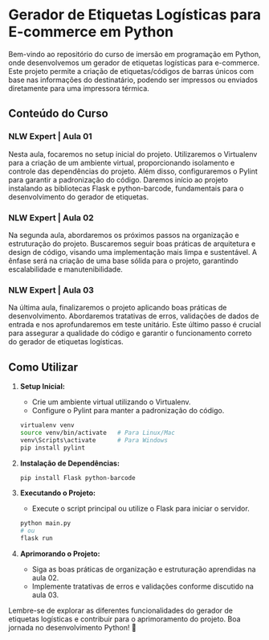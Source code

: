 # Gerador de Etiquetas Logísticas para E-commerce em Python

Bem-vindo ao repositório do curso de imersão em programação em Python, onde desenvolvemos um gerador de etiquetas logísticas para e-commerce. Este projeto permite a criação de etiquetas/códigos de barras únicos com base nas informações do destinatário, podendo ser impressos ou enviados diretamente para uma impressora térmica.

## Conteúdo do Curso

### NLW Expert | Aula 01

Nesta aula, focaremos no setup inicial do projeto. Utilizaremos o Virtualenv para a criação de um ambiente virtual, proporcionando isolamento e controle das dependências do projeto. Além disso, configuraremos o Pylint para garantir a padronização do código. Daremos início ao projeto instalando as bibliotecas Flask e python-barcode, fundamentais para o desenvolvimento do gerador de etiquetas.

### NLW Expert | Aula 02

Na segunda aula, abordaremos os próximos passos na organização e estruturação do projeto. Buscaremos seguir boas práticas de arquitetura e design de código, visando uma implementação mais limpa e sustentável. A ênfase será na criação de uma base sólida para o projeto, garantindo escalabilidade e manutenibilidade.

### NLW Expert | Aula 03

Na última aula, finalizaremos o projeto aplicando boas práticas de desenvolvimento. Abordaremos tratativas de erros, validações de dados de entrada e nos aprofundaremos em teste unitário. Este último passo é crucial para assegurar a qualidade do código e garantir o funcionamento correto do gerador de etiquetas logísticas.

## Como Utilizar

1. **Setup Inicial:**
   - Crie um ambiente virtual utilizando o Virtualenv.
   - Configure o Pylint para manter a padronização do código.

    ```bash
    virtualenv venv
    source venv/bin/activate   # Para Linux/Mac
    venv\Scripts\activate      # Para Windows
    pip install pylint
    ```

2. **Instalação de Dependências:**

    ```bash
    pip install Flask python-barcode
    ```

3. **Executando o Projeto:**
   - Execute o script principal ou utilize o Flask para iniciar o servidor.

    ```bash
    python main.py
    # ou
    flask run
    ```

4. **Aprimorando o Projeto:**
   - Siga as boas práticas de organização e estruturação aprendidas na aula 02.
   - Implemente tratativas de erros e validações conforme discutido na aula 03.

Lembre-se de explorar as diferentes funcionalidades do gerador de etiquetas logísticas e contribuir para o aprimoramento do projeto. Boa jornada no desenvolvimento Python! 🚀
